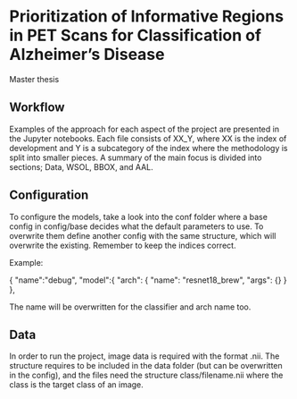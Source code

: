 # Prioritization of Informative Regions in PET Scans for Classification of Alzheimer’s Disease
Master thesis

## Workflow
Examples of the approach for each aspect of the project are presented in the Jupyter notebooks. Each file consists of XX_Y, where XX is the index of development and Y is a subcategory of the index where the methodology is split into smaller pieces. A summary of the main focus is divided into sections; Data, WSOL, BBOX, and AAL. 

## Configuration
To configure the models, take a look into the conf folder where a base config in config/base decides what the default parameters to use. To overwrite them define another config with the same structure, which will overwrite the existing. Remember to keep the indices correct. 

Example:

{
"name":"debug",
"model":{
    "arch": {
        "name": "resnet18_brew",
        "args": {}
    }
},

The name will be overwritten for the classifier and arch name too.

## Data
In order to run the project, image data is required with the format .nii. The structure requires to be included in the data folder (but can be overwritten in the config), and the files need the structure class/filename.nii where the class is the target class of an image.

